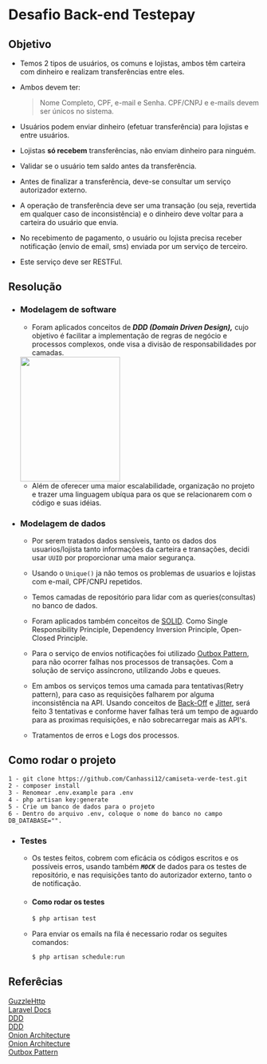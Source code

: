 # Desafio Back-end Testepay

## Objetivo

- Temos 2 tipos de usuários, os comuns e lojistas, ambos têm carteira com dinheiro e realizam transferências entre eles. 

- Ambos devem ter: 
    > Nome Completo, CPF, e-mail e Senha. CPF/CNPJ e e-mails devem ser únicos no sistema.
- Usuários podem enviar dinheiro (efetuar transferência) para lojistas e entre usuários. 

- Lojistas **só recebem** transferências, não enviam dinheiro para ninguém.

- Validar se o usuário tem saldo antes da transferência.

- Antes de finalizar a transferência, deve-se consultar um serviço autorizador externo.

- A operação de transferência deve ser uma transação (ou seja, revertida em qualquer caso de inconsistência) e o dinheiro deve voltar para a carteira do usuário que envia. 

- No recebimento de pagamento, o usuário ou lojista precisa receber notificação (envio de email, sms) enviada por um serviço de terceiro. 

- Este serviço deve ser RESTFul.
  
## Resolução

- ### Modelagem de software
    - Foram aplicados conceitos de ***DDD (Domain Driven Design),*** cujo objetivo é facilitar a implementação de regras de negócio e processos complexos, onde visa a divisão de responsabilidades por camadas.
    <img style="width: 200px; height: 250px;" src="https://imgur.com/REp1CgQ.png">

    - Além de oferecer uma maior escalabilidade, organização no projeto e trazer uma linguagem ubíqua para os que se relacionarem com o código e suas idéias.


- ### Modelagem de dados
  - Por serem tratados dados sensíveis, tanto os dados dos usuarios/lojista tanto informações da carteira e transações, decidi usar `UUID` por proporcionar uma maior segurança.

  - Usando o `Unique()` ja não temos os problemas de usuarios e lojistas com e-mail, CPF/CNPJ repetidos.
  - Temos camadas de repositório para lidar com as queries(consultas) no banco de dados.
  - Foram aplicados também conceitos de [SOLID](https://www.digitalocean.com/community/conceptual-articles/s-o-l-i-d-the-first-five-principles-of-object-oriented-design). Como Single Responsibility Principle, Dependency Inversion Principle, Open-Closed Principle. 
  - Para o serviço de envios notificações foi utilizado [Outbox Pattern](https://medium.com/event-driven-utopia/sending-reliable-event-notifications-with-transactional-outbox-pattern-7a7c69158d1b), para não ocorrer falhas nos processos de transações. Com a solução de serviço assíncrono, utilizando Jobs e queues.
  - Em ambos os serviços temos uma camada para tentativas(Retry pattern), para caso as requisições falharem por alguma inconsistência na API. Usando conceitos de [Back-Off](https://aws.amazon.com/pt/blogs/architecture/exponential-backoff-and-jitter/) e [Jitter](https://aws.amazon.com/pt/blogs/architecture/exponential-backoff-and-jitter/), será feito 3 tentativas e conforme haver falhas terá um tempo de aguardo para as proximas requisições, e não sobrecarregar mais as API's.
  - Tratamentos de erros e Logs dos processos.  

## Como rodar o projeto
    1 - git clone https://github.com/Canhassi12/camiseta-verde-test.git
    2 - composer install
    3 - Renomear .env.example para .env
    4 - php artisan key:generate
    5 - Crie um banco de dados para o projeto
    6 - Dentro do arquivo .env, coloque o nome do banco no campo DB_DATABASE="".

- ### Testes
  - Os testes feitos, cobrem com eficácia os códigos escritos e os possíveis erros, usando também ***`MOCK`*** de dados para os testes de repositório, e nas requisições tanto do autorizador externo, tanto o de notificação.
  - #### Como rodar os testes
    ``` bash 
    $ php artisan test
    ```
  - Para enviar os emails na fila é necessario rodar os seguites comandos:
    ``` bash 
    $ php artisan schedule:run  
    ```
## Referêcias
[GuzzleHttp](https://docs.guzzlephp.org/en/stable/) <br>
[Laravel Docs](https://laravel.com/docs/9.x) <br>
[DDD](https://fullcycle.com.br/domain-driven-design/) <br>
[DDD](https://medium.com/saga-do-programador/camada-de-aplicação-domain-driven-design-e-isolamento-do-domínio-55348fbf1a26) <br>
[Onion Architecture](https://medium.com/expedia-group-tech/onion-architecture-deed8a554423) <br>
[Onion Architecture](https://medium.com/expedia-group-tech/onion-architecture-deed8a554423) <br>
[Outbox Pattern](https://medium.com/event-driven-utopia/sending-reliable-event-notifications-with-transactional-outbox-pattern-7a7c69158d1b)